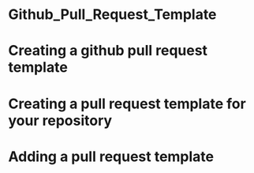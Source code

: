 # Github_Pull_Request_Template

# Creating a github pull request template 

# Creating a pull request template for your repository

# Adding a pull request template
